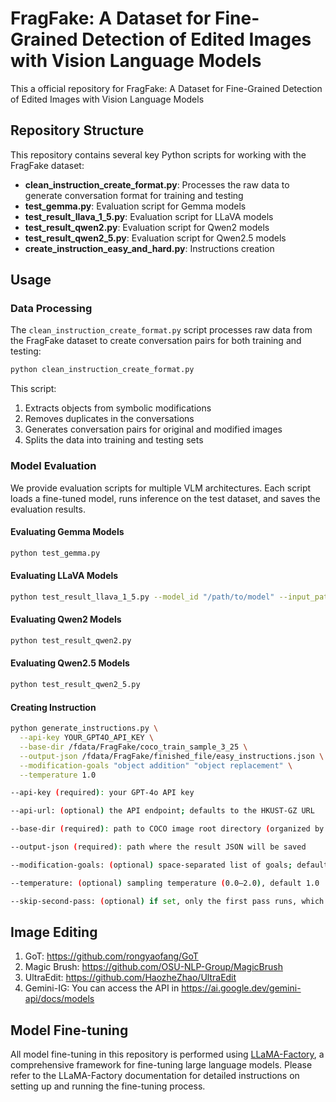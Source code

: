 # FragFake: A Dataset for Fine-Grained Detection of Edited Images with Vision Language Models

This a official repository for FragFake: A Dataset for Fine-Grained Detection of Edited Images with Vision Language Models

## Repository Structure

This repository contains several key Python scripts for working with the FragFake dataset:

- **clean_instruction_create_format.py**: Processes the raw data to generate conversation format for training and testing
- **test_gemma.py**: Evaluation script for Gemma models
- **test_result_llava_1_5.py**: Evaluation script for LLaVA models
- **test_result_qwen2.py**: Evaluation script for Qwen2 models
- **test_result_qwen2_5.py**: Evaluation script for Qwen2.5 models
- **create_instruction_easy_and_hard.py**: Instructions creation
## Usage

### Data Processing

The `clean_instruction_create_format.py` script processes raw data from the FragFake dataset to create conversation pairs for both training and testing:

```bash
python clean_instruction_create_format.py
```

This script:
1. Extracts objects from symbolic modifications
2. Removes duplicates in the conversations
3. Generates conversation pairs for original and modified images
4. Splits the data into training and testing sets

### Model Evaluation

We provide evaluation scripts for multiple VLM architectures. Each script loads a fine-tuned model, runs inference on the test dataset, and saves the evaluation results.

#### Evaluating Gemma Models

```bash
python test_gemma.py
```

#### Evaluating LLaVA Models

```bash
python test_result_llava_1_5.py --model_id "/path/to/model" --input_path "/path/to/test_data.json" --output_path "/path/to/save/results.json"
```

#### Evaluating Qwen2 Models

```bash
python test_result_qwen2.py
```

#### Evaluating Qwen2.5 Models

```bash
python test_result_qwen2_5.py
```

#### Creating Instruction
```bash
python generate_instructions.py \
  --api-key YOUR_GPT4O_API_KEY \
  --base-dir /fdata/FragFake/coco_train_sample_3_25 \
  --output-json /fdata/FragFake/finished_file/easy_instructions.json \
  --modification-goals "object addition" "object replacement" \
  --temperature 1.0

--api-key (required): your GPT-4o API key

--api-url: (optional) the API endpoint; defaults to the HKUST-GZ URL

--base-dir (required): path to COCO image root directory (organized by category)

--output-json (required): path where the result JSON will be saved

--modification-goals: (optional) space-separated list of goals; defaults to object addition object replacement

--temperature: (optional) sampling temperature (0.0–2.0), default 1.0

--skip-second-pass: (optional) if set, only the first pass runs, which is Easy version (no deduplication)
```

## Image Editing
1. GoT: https://github.com/rongyaofang/GoT
2. Magic Brush: https://github.com/OSU-NLP-Group/MagicBrush
3. UltraEdit: https://github.com/HaozheZhao/UltraEdit
4. Gemini-IG: You can access the API in https://ai.google.dev/gemini-api/docs/models

## Model Fine-tuning

All model fine-tuning in this repository is performed using [LLaMA-Factory](https://github.com/hiyouga/LLaMA-Factory), a comprehensive framework for fine-tuning large language models. Please refer to the LLaMA-Factory documentation for detailed instructions on setting up and running the fine-tuning process.
